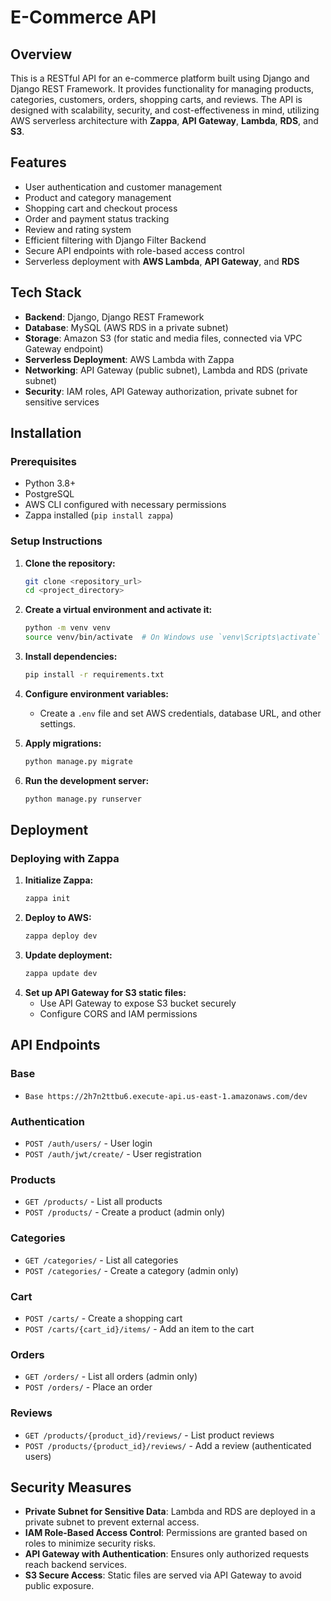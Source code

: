 # E-Commerce API

## Overview
This is a RESTful API for an e-commerce platform built using Django and Django REST Framework. It provides functionality for managing products, categories, customers, orders, shopping carts, and reviews. The API is designed with scalability, security, and cost-effectiveness in mind, utilizing AWS serverless architecture with **Zappa**, **API Gateway**, **Lambda**, **RDS**, and **S3**.

## Features
- User authentication and customer management
- Product and category management
- Shopping cart and checkout process
- Order and payment status tracking
- Review and rating system
- Efficient filtering with Django Filter Backend
- Secure API endpoints with role-based access control
- Serverless deployment with **AWS Lambda**, **API Gateway**, and **RDS**

## Tech Stack
- **Backend**: Django, Django REST Framework
- **Database**: MySQL (AWS RDS in a private subnet)
- **Storage**: Amazon S3 (for static and media files, connected via VPC Gateway endpoint)
- **Serverless Deployment**: AWS Lambda with Zappa
- **Networking**: API Gateway (public subnet), Lambda and RDS (private subnet)
- **Security**: IAM roles, API Gateway authorization, private subnet for sensitive services

## Installation
### Prerequisites
- Python 3.8+
- PostgreSQL
- AWS CLI configured with necessary permissions
- Zappa installed (`pip install zappa`)

### Setup Instructions
1. **Clone the repository:**
   ```sh
   git clone <repository_url>
   cd <project_directory>
   ```
2. **Create a virtual environment and activate it:**
   ```sh
   python -m venv venv
   source venv/bin/activate  # On Windows use `venv\Scripts\activate`
   ```
3. **Install dependencies:**
   ```sh
   pip install -r requirements.txt
   ```
4. **Configure environment variables:**
   - Create a `.env` file and set AWS credentials, database URL, and other settings.

5. **Apply migrations:**
   ```sh
   python manage.py migrate
   ```
6. **Run the development server:**
   ```sh
   python manage.py runserver
   ```

## Deployment
### Deploying with Zappa
1. **Initialize Zappa:**
   ```sh
   zappa init
   ```
2. **Deploy to AWS:**
   ```sh
   zappa deploy dev
   ```
3. **Update deployment:**
   ```sh
   zappa update dev
   ```
4. **Set up API Gateway for S3 static files:**
   - Use API Gateway to expose S3 bucket securely
   - Configure CORS and IAM permissions

## API Endpoints
### Base
- `Base https://2h7n2ttbu6.execute-api.us-east-1.amazonaws.com/dev`

### Authentication
- `POST /auth/users/` - User login
- `POST /auth/jwt/create/` - User registration

### Products
- `GET /products/` - List all products
- `POST /products/` - Create a product (admin only)

### Categories
- `GET /categories/` - List all categories
- `POST /categories/` - Create a category (admin only)

### Cart
- `POST /carts/` - Create a shopping cart
- `POST /carts/{cart_id}/items/` - Add an item to the cart

### Orders
- `GET /orders/` - List all orders (admin only)
- `POST /orders/` - Place an order

### Reviews
- `GET /products/{product_id}/reviews/` - List product reviews
- `POST /products/{product_id}/reviews/` - Add a review (authenticated users)

## Security Measures
- **Private Subnet for Sensitive Data**: Lambda and RDS are deployed in a private subnet to prevent external access.
- **IAM Role-Based Access Control**: Permissions are granted based on roles to minimize security risks.
- **API Gateway with Authentication**: Ensures only authorized requests reach backend services.
- **S3 Secure Access**: Static files are served via API Gateway to avoid public exposure.
